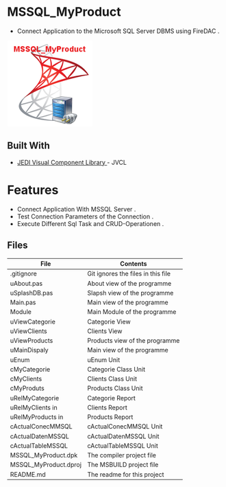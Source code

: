 # MSSQL_MyProduct
- Connect Application to the Microsoft SQL Server DBMS using FireDAC .
                   
![](MSSQL_MyProduct.png) 


## Built With

* [JEDI Visual Component Library ](https://github.com/project-jedi) - JVCL

# Features  
- Connect Application With MSSQL Server .
- Test Connection Parameters of the Connection .
- Execute Different Sql Task and CRUD-Operationen .




## Files

| File | Contents | 
| --- | --- |
| .gitignore | Git ignores the files in this file |
| uAbout.pas | About view of the programme |
| uSplashDB.pas | Slapsh view of the programme |
| Main.pas | Main view of the programme |
| Module | Main Module of the programme |
| uViewCategorie| Categorie View  | 
| uViewClients | Clients View |
| uViewProducts | Products view of the programme |
| uMainDispaly | Main view of the programme |
| uEnum | uEnum Unit |
| cMyCategorie| Categorie Class Unit | 
| cMyClients | Clients Class Unit |
| cMyProduts | Products Class Unit |
| uRelMyCategorie | Categorie Report  |
| uRelMyClients in | Clients Report  |
| uRelMyProducts in| Products Report  | 
| cActualConecMMSQL | cActualConecMMSQL  Unit |
| cActualDatenMSSQL | cActualDatenMSSQL Unit |
| cActualTableMSSQL | cActualTableMSSQL Unit |
| MSSQL_MyProduct.dpk | The compiler project file |
| MSSQL_MyProduct.dproj | The MSBUILD project file |
| README.md | The readme for this project |

